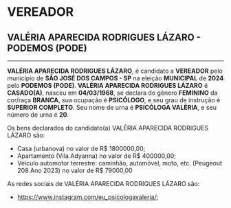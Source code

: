 # VEREADOR
## VALÉRIA APARECIDA RODRIGUES LÁZARO - PODEMOS (PODE)
---
**VALÉRIA APARECIDA RODRIGUES LÁZARO**, é candidato a **VEREADOR** pelo município de **SÃO JOSÉ DOS CAMPOS - SP** na eleição **MUNICIPAL** de **2024** pelo **PODEMOS (PODE)**.
**VALÉRIA APARECIDA RODRIGUES LÁZARO** é **CASADO(A)**, nasceu em **04/03/1968**, se declara do gênero **FEMININO** da cor/raça **BRANCA**, sua ocupação é **PSICÓLOGO**, e seu grau de instrução é **SUPERIOR COMPLETO**.
Seu nome de urna é **PSICÓLOGA VALÉRIA**, e seu número de urna é **20**.

Os bens declarados do candidato(a) VALÉRIA APARECIDA RODRIGUES LÁZARO são: 
- Casa (urbanova) no valor de R$ 1800000,00;
- Apartamento (Vila Adyanna) no valor de R$ 400000,00;
- Veículo automotor terrestre: caminhão, automóvel, moto, etc. (Peugeout 208 Ano 2023) no valor de R$ 79000,00

As redes sociais de VALÉRIA APARECIDA RODRIGUES LÁZARO são:
- https://www.instagram.com/eu_psicologavaleria/;
